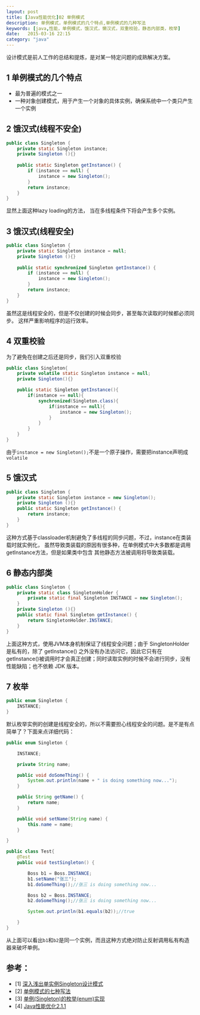 ```yaml
---
layout: post
title: [Java性能优化]02 单例模式
description: 单例模式，单例模式的几个特点,单例模式的几种写法
keywords: [java,性能，单例模式，饿汉式，懒汉式，双重校验，静态内部类，枚举]
date:   2015-03-16 22:15
category: "java"
---
```


设计模式是前人工作的总结和提炼，是对某一特定问题的成熟解决方案。

## 1 单例模式的几个特点
- 最为普遍的模式之一
- 一种对象创建模式，用于产生一个对象的具体实例，确保系统中一个类只产生一个实例

## 2 饿汉式(线程不安全)
```java
public class Singleton {  
    private static Singleton instance;  
    private Singleton (){}  
  
    public static Singleton getInstance() {  
        if (instance == null) {  
            instance = new Singleton();  
        }  
        return instance;  
    }  
} 
```
显然上面这种lazy loading的方法， 当在多线程条件下将会产生多个实例。

## 3 饿汉式(线程安全)
```java
public class Singleton {  
    private static Singleton instance = null;  
    private Singleton (){}  
  
    public static synchronized Singleton getInstance() {  
        if (instance == null) {
            instance = new Singleton();
        }  
        return instance;
    }  
} 
```
虽然这是线程安全的，但是不仅创建的时候会同步，甚至每次读取的时候都必须同步。
这样严重影响程序的运行效率。

## 4 双重校验
为了避免在创建之后还是同步，我们引入双重校验
```java
public class Singleton{
	private volatile static Singleton instance = null;
	private Singleton(){}

	public static Singleton getInstance(){
		if(instance == null){
			synchronized(Singleton.class){
				if(instance == null){
					instance = new Singleton();
				}
			}
		}
	}
}
```
由于`instance = new Singleton();`不是一个原子操作，需要把instance声明成`volatile`

## 5 饿汉式
```java
public class Singleton {  
    private static Singleton instance = new Singleton();  
    private Singleton (){}  
    public static Singleton getInstance() {  
        return instance;  
    }
}
```
 这种方式基于classloader机制避免了多线程的同步问题，不过，instance在类装载时就实例化，
 虽然导致类装载的原因有很多种，在单例模式中大多数都是调用getInstance方法，但是如果类中包含
 其他静态方法被调用将导致类装载。

## 6 静态内部类
```java
public class Singleton {  
    private static class SingletonHolder {  
        private static final Singleton INSTANCE = new Singleton();  
    }
    private Singleton (){}  
    public static final Singleton getInstance() {  
        return SingletonHolder.INSTANCE;  
    }
}  
```
上面这种方式，使用JVM本身机制保证了线程安全问题；由于 SingletonHolder 是私有的，除了 getInstance() 之外没有办法访问它，因此它只有在getInstance()被调用时才会真正创建；同时读取实例的时候不会进行同步，没有性能缺陷；也不依赖 JDK 版本。

## 7 枚举
```java
public enum Singleton {  
    INSTANCE;  
}  
```
默认枚举实例的创建是线程安全的，所以不需要担心线程安全的问题。是不是有点简单了？下面来点详细代码：
```java
public enum Singleton {

    INSTANCE;

    private String name;

    public void doSomeThing() {
        System.out.println(name + " is doing something now...");
    }

    public String getName() {
        return name;
    }

    public void setName(String name) {
        this.name = name;
    }

}

public class Test{
    @Test
    public void testSingleton() {

        Boss b1 = Boss.INSTANCE;
        b1.setName("张三");
        b1.doSomeThing();//张三 is doing something now...

        Boss b2 = Boss.INSTANCE;
        b2.doSomeThing();//张三 is doing something now...

        System.out.println(b1.equals(b2));//true

    }
}
```
从上面可以看出`b1`和`b2`是同一个实例，而且这种方式绝对防止反射调用私有构造器来破坏单例。

## 参考：

- [1]  [深入浅出单实例Singleton设计模式](http://blog.csdn.net/haoel/article/details/4028232)
- [2]  [单例模式的七种写法](http://cantellow.iteye.com/blog/838473)
- [3]  [单例(Singleton)的枚举(enum)实现](http://www.cnblogs.com/yjmyzz/p/4282067.html)
- [4]  [Java性能优化2.1.1]()